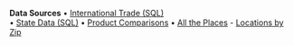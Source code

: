 **Data Sources**
&bullet; [International Trade (SQL)](/useeio.js/footprint/)  
&bullet; [State Data (SQL)](/io/about)
&bullet; [Product Comparisons](products)
&bullet; [All the Places](https://model.earth/places/) - [Locations by Zip](https://github.com/ModelEarth/places-data/tree/main/location/2023/US)